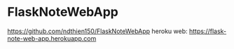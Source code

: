 # FlaskNoteWebApp
https://github.com/ndthien150/FlaskNoteWebApp
heroku web:
https://flask-note-web-app.herokuapp.com
